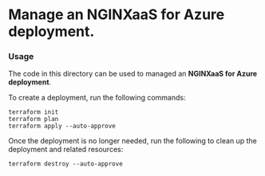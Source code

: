 # Manage an NGINXaaS for Azure deployment.

### Usage

The code in this directory can be used to managed an **NGINXaaS for Azure deployment**.

To create a deployment, run the following commands:

```shell
terraform init
terraform plan
terraform apply --auto-approve
```

Once the deployment is no longer needed, run the following to clean up the deployment and related resources:

```shell
terraform destroy --auto-approve
```
